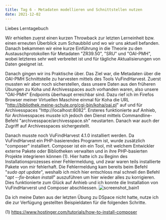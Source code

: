 ```yaml
---
title: Tag 6 - Metadaten modellieren und Schnittstellen nutzen
date: 2021-12-02
---
```


Liebes Lerntagebuch

Wir erhielten zuerst einen kurzen Throwback zur letzten Lerneinheit bzw. einen erneuten Überblick zum Schaubbild und wo wir uns aktuell befanden.
Danach bekammen wir eine kurze Einführung in die Theorie zu den Austauschprotokollen für Metadaten "ZR39.50", "SRU" und "OAI-PMH", wobei letzteres sehr weit verbreitet ist und für tägliche Aktualisierungen von Daten geeignet ist.

Danach gingen wir ins Praktische über. Das Ziel war, die Metadaten über die OAI-PMH Schnittstelle zu harvesten mittels des Tools VuFindHarvest.
Zuerst mussten wir aber noch sicherstellen, dass unsere Daten aus den früheren Übungen zu Koha und Archivesspaces auch vorhanden waren, also unsere "OAI-PMH" Endpoints überhaupt erreichbar sind. Dazu rief ich im Firefos Browser meiner Virtuellen Maschine einmal für Koha die URL "http://bibliothek.meine-schule.org/cgi-bin/koha/oai.pl" auf und für Archivesspaces "http://localhost:8082". Ersteres funktionierte auf Anhieb, für Archivesspaces musste ich jedoch den Dienst mittels Commandline-Befehl "archivesspace/archivesspace.sh" neustarten. Danach war auch der Zugriff auf Archivesspaces sichergestellt.

Danach musste  noch VuFindHarvest 4.1.0 installiert werden. Da VuFindHarvest ein PHP-basierendes Programm ist, wurde zusätzlich "composer" installiert. Composer ist ein ein Tool, mit welchem Entwickler externe Pakete oder Bibliotheken verwalten und in ihre PHP-basierten Projekte integrieren können (1).
Hier hatte ich zu Beginn des Installationsprozesses einer Fehlermeldung, und zwar waren teils installierte Pakete von mir fehlerhaft. Die Fehlermeldung kam bereits beim Befehl "*sudo apt update*", weshalb ich mich hier entschloss mal schnell den Befehl "*apt --fix-broken install*" auszuführen um hier wieder alles zu korrigieren. Dies funktionierte zum Glück auf Anhieb und ich konnte die Installation von VuFindHarverst und Composer abschliessen.
![screenshot_bain1](https://user-images.githubusercontent.com/85638168/147661128-e7ed206c-69e0-4913-8c3c-33cd67353d03.png)


Da ich meine Daten aus der letzten Übung zu DSpace nicht hatte, nutze ich die zur Verfügung gestellten Beispieldaten für die folgenden Schritte.

(1) https://www.hostinger.com/tutorials/how-to-install-composer
